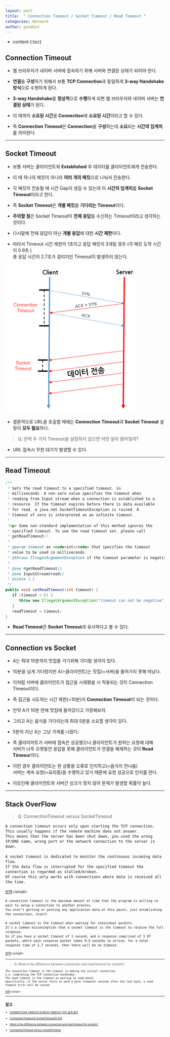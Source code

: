 ```yaml
---
layout: post
title:  " Connection Timeout / Socket Timeout / Read Timeout "
categories: Network
author: goodGid
---
```

* content
{:toc}

## Connection Timeout

* 웹 브라우저가 네이버 서버에 접속하기 위해 서버와 연결된 상태가 되어야 한다. 

* **연결**을 **구성**하기 위해서 보통 **TCP Connection**과 동일하게 **3-way Handshake 방식**으로 수행하게 된다. 

* **3-way Handshake**를 **정상적**으로 **수행**하게 되면 웹 브라우저와 네이버 서버는 **연결된 상태**가 된다.

* 이 때까지 **소요된 시간**을 **Connection**에 **소요된 시간**이라고 할 수 있다. 

* 즉 **Connection Timeout**은 **Connection**을 **구성**하는데 **소요**되는 **시간의 임계치**를 의미한다.










---

## Socket Timeout

* 보통 서버는 클라이언트와 **Established** 후 데이터를 클라이언트에게 전송한다.

* 이 때 하나의 패킷이 아니라 **여러 개의 패킷**으로 나눠서 전송한다.

* 각 패킷이 전송될 때 시간 Gap이 생길 수 있는데 이 **시간의 임계치**를 **Socket Timeout**이라고 한다.

* 즉 **Socket Timeout**은 **개별 패킷**을 **기다리는 Timeout**이다. 

* **주의할 점**은 Socket Timeout이 **전체 응답**을 수신하는 Timeout이라고 생각하는 것이다. 

* 다시말해 전체 응답이 아닌 **개별 응답**에 대한 **시간 제한**이다.

* 따라서 Timeout 시간 제한이 1초이고 응답 패킷이 3개일 경우 (각 패킷 도착 시간이 0.9초 ) <br> 총 응답 시간이 2.7초가 걸리지만 Timeout이 발생하지 않는다.

![](/assets/img/network/server_various_type_of_timeout_1.png)

* 결론적으로 URL을 호출할 때에는 **Connection Timeout**과 **Socket Timeout** 설정이 **모두 필요**하다. 

> Q. 만약 두 가지 Timeout을 설정하지 않으면 어떤 일이 벌어질까?

* URL 접속시 무한 대기가 발생할 수 있다. 

---

## Read Timeout

``` java
/**
 * Sets the read timeout to a specified timeout, in
 * milliseconds. A non-zero value specifies the timeout when
 * reading from Input stream when a connection is established to a
 * resource. If the timeout expires before there is data available
 * for read, a java.net.SocketTimeoutException is raised. A
 * timeout of zero is interpreted as an infinite timeout.
 *
 *<p> Some non-standard implementation of this method ignores the
 * specified timeout. To see the read timeout set, please call
 * getReadTimeout().
 *
 * @param timeout an <code>int</code> that specifies the timeout
 * value to be used in milliseconds
 * @throws IllegalArgumentException if the timeout parameter is negative
 *
 * @see #getReadTimeout()
 * @see InputStream#read()
 * @since 1.5
 */
public void setReadTimeout(int timeout) {
   if (timeout < 0) {
      throw new IllegalArgumentException("timeout can not be negative");
   }
   readTimeout = timeout;
}
```

* **Read Timeout**은 **Socket Timeout**과 유사하다고 볼 수 있다.


---

## Connection vs Socket 

* A는 최대 10분까지 맛집을 가기위해 기다릴 생각이 있다.

* 10분을 넘게 기다렸지만 A(=클라이언트)는 맛집(=서버)을 들어가지 못해 떠났다.

* 이처럼 서버에 클라이언트가 접근을 시래했을 시 적용되는 것이 Connection Timeout이다.

* 즉 접근을 시도하는 시간 제한(=10분)이 **Connection Timeout**이 되는 것이다.

* 만약 A가 10분 안에 맛집에 들어갔다고 가정해보자.

* 그리고 A는 음식을 기다리는데 최대 5분을 소요할 생각이 있다.

* 5분이 지난 A는 그냥 가게를 나왔다. 

* 즉 클라이어트가 서버에 접속은 성공했으나 클라이언트가 원하는 요청에 대해 <br> 서버가 너무 오랫동안 응답을 못해 클라이언트가 연결을 해제하는 것이 **Read Timeou**t이다.

* 이런 경우 클라이언트는 현 상황을 오류로 인지하고(=음식이 안나옴) <br> 서버는 계속 요청(=요리중)을 수행하고 있기 때문에 요청 성공으로 인지를 한다.

* 이로인해 클라이언트와 서버간 싱크가 맞지 않아 문제가 발생할 확률이 높다.

---

## Stack OverFlow


> Q. ConnectionTimeout versus SocketTimeout


```
A connection timeout occurs only upon starting the TCP connection. 
This usually happens if the remote machine does not answer. 
This means that the server has been shut down, you used the wrong IP/DNS name, wrong port or the network connection to the server is down.

A socket timeout is dedicated to monitor the continuous incoming data flow. 
If the data flow is interrupted for the specified timeout the connection is regarded as stalled/broken. 
Of course this only works with connections where data is received all the time. 
```

<small>[번역](https://translate.google.co.kr/?hl=ko#en/ko/A%20connection%20timeout%20occurs%20only%20upon%20starting%20the%20TCP%20connection.%20This%20usually%20happens%20if%20the%20remote%20machine%20does%20not%20answer.%20This%20means%20that%20the%20server%20has%20been%20shut%20down%2C%20you%20used%20the%20wrong%20IP%2FDNS%20name%2C%20wrong%20port%20or%20the%20network%20connection%20to%20the%20server%20is%20down.%0A%0AA%20socket%20timeout%20is%20dedicated%20to%20monitor%20the%20continuous%20incoming%20data%20flow.%20If%20the%20data%20flow%20is%20interrupted%20for%20the%20specified%20timeout%20the%20connection%20is%20regarded%20as%20stalled%2Fbroken.%20Of%20course%20this%20only%20works%20with%20connections%20where%20data%20is%20received%20all%20the%20time.%0A%0ABy%20setting%20socket%20timeout%20to%201%20this%20would%20require%20that%20every%20millisecond%20new%20data%20is%20received%20(assuming%20that%20you%20read%20the%20data%20block%20wise%20and%20the%20block%20is%20large%20enough)!%0A%0AIf%20only%20the%20incoming%20stream%20stalls%20for%20more%20than%20a%20millisecond%20you%20are%20running%20into%20a%20timeout.)</small>

```
A connection timeout is the maximum amount of time that the program is willing to wait to setup a connection to another process. 
You aren't getting or posting any application data at this point, just establishing the connection, itself.

A socket timeout is the timeout when waiting for individual packets. 
It's a common misconception that a socket timeout is the timeout to receive the full response. 
So if you have a socket timeout of 1 second, and a response comprised of 3 IP packets, where each response packet takes 0.9 seconds to arrive, for a total response time of 2.7 seconds, then there will be no timeout.
```

 <small>[번역](https://translate.google.co.kr/?hl=ko&tab=TT#en/ko/A%20connection%20timeout%20is%20the%20maximum%20amount%20of%20time%20that%20the%20program%20is%20willing%20to%20wait%20to%20setup%20a%20connection%20to%20another%20process.%20You%20aren't%20getting%20or%20posting%20any%20application%20data%20at%20this%20point%2C%20just%20establishing%20the%20connection%2C%20itself.%0A%0AA%20socket%20timeout%20is%20the%20timeout%20when%20waiting%20for%20individual%20packets.%20It's%20a%20common%20misconception%20that%20a%20socket%20timeout%20is%20the%20timeout%20to%20receive%20the%20full%20response.%20So%20if%20you%20have%20a%20socket%20timeout%20of%201%20second%2C%20and%20a%20response%20comprised%20of%203%20IP%20packets%2C%20where%20each%20response%20packet%20takes%200.9%20seconds%20to%20arrive%2C%20for%20a%20total%20response%20time%20of%202.7%20seconds%2C%20then%20there%20will%20be%20no%20timeout.)</small>


---

> Q. What is the difference between connection and read timeout for sockets? 

```
The connection timeout is the timeout in making the initial connection
i.e. completing the TCP connection handshake. 
The read timeout is the timeout on waiting to read data1. 
Specifically, if the server fails to send a byte <timeout> seconds after the last byte, a read timeout error will be raised.
```

<small>[번역](https://translate.google.co.kr/?hl=ko#en/ko/The%20connection%20timeout%20is%20the%20timeout%20in%20making%20the%20initial%20connection%3B%20i.e.%20completing%20the%20TCP%20connection%20handshake.%20The%20read%20timeout%20is%20the%20timeout%20on%20waiting%20to%20read%20data1.%20Specifically%2C%20if%20the%20server%20fails%20to%20send%20a%20byte%20%3Ctimeout%3E%20seconds%20after%20the%20last%20byte%2C%20a%20read%20timeout%20error%20will%20be%20raised.)</small>


---

## 참고

* [CONNECTION TIMEOUT과 READ TIMEOUT 차이 쉽게 정리](https://inyl.github.io/programming/2017/12/02/timeout.html)

* [ConnectionTimeout과 SocketTimeout의 차이](http://tomining.tistory.com/164)

* [What is the difference between connection and read timeout for sockets?](https://stackoverflow.com/questions/3069382/what-is-the-difference-between-connection-and-read-timeout-for-sockets)

* [ConnectionTimeout versus SocketTimeout](https://stackoverflow.com/questions/7360520/connectiontimeout-versus-sockettimeout/7360916)
